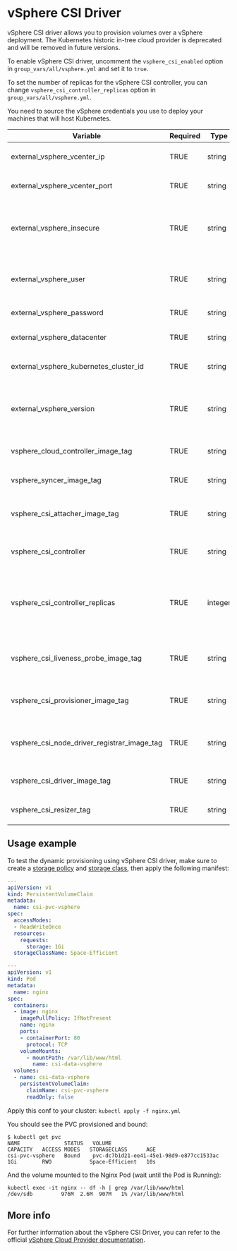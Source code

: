 # vSphere CSI Driver

vSphere CSI driver allows you to provision volumes over a vSphere deployment. The Kubernetes historic in-tree cloud provider is deprecated and will be removed in future versions.

To enable vSphere CSI driver, uncomment the `vsphere_csi_enabled` option in `group_vars/all/vsphere.yml` and set it to `true`.

To set the number of replicas for the vSphere CSI controller, you can change `vsphere_csi_controller_replicas` option in `group_vars/all/vsphere.yml`.

You need to source the vSphere credentials you use to deploy your machines that will host Kubernetes.

| Variable                                    | Required | Type    | Choices                    | Default                   | Comment                                                        |
|---------------------------------------------|----------|---------|----------------------------|---------------------------|----------------------------------------------------------------|
| external_vsphere_vcenter_ip                 | TRUE     | string  |                            |                           | IP/URL of the vCenter                                          |
| external_vsphere_vcenter_port               | TRUE     | string  |                            | "443"                     | Port of the vCenter API                                        |
| external_vsphere_insecure                   | TRUE     | string  | "true", "false"            | "true"                    | set to "true" if the host above uses a self-signed cert        |
| external_vsphere_user                       | TRUE     | string  |                            |                           | User name for vCenter with required privileges                 |
| external_vsphere_password                   | TRUE     | string  |                            |                           | Password for vCenter                                           |
| external_vsphere_datacenter                 | TRUE     | string  |                            |                           | Datacenter name to use                                         |
| external_vsphere_kubernetes_cluster_id      | TRUE     | string  |                            | "kubernetes-cluster-id"   | Kubernetes cluster ID to use                                   |
| external_vsphere_version          | TRUE     | string  |                            | "6.7u3"                  | Vmware Vsphere version where located all VMs                                   |
| vsphere_cloud_controller_image_tag          | TRUE     | string  |                            | "latest"                  | Kubernetes cluster ID to use                                   |
| vsphere_syncer_image_tag                    | TRUE     | string  |                            | "v1.0.2"                  | Syncer image tag to use                                        |
| vsphere_csi_attacher_image_tag              | TRUE     | string  |                            | "v1.1.1"                  | CSI attacher image tag to use                                  |
| vsphere_csi_controller                      | TRUE     | string  |                            | "v1.0.2"                  | CSI controller image tag to use                                |
| vsphere_csi_controller_replicas             | TRUE     | integer |                            | 1                         | Number of pods Kubernetes should deploy for the CSI controller |
| vsphere_csi_liveness_probe_image_tag        | TRUE     | string  |                            | "v1.1.0"                  | CSI liveness probe image tag to use                            |
| vsphere_csi_provisioner_image_tag           | TRUE     | string  |                            | "v1.2.2"                  | CSI provisioner image tag to use                               |
| vsphere_csi_node_driver_registrar_image_tag | TRUE     | string  |                            | "v1.1.0"                  | CSI node driver registrat image tag to use                     |
| vsphere_csi_driver_image_tag                | TRUE     | string  |                            | "v1.0.2"                  | CSI driver image tag to use                                    |
vsphere_csi_resizer_tag                | TRUE     | string  |                            |  "v1.0.0"                  | CSI resizer image tag to use

## Usage example

To test the dynamic provisioning using vSphere CSI driver, make sure to create a [storage policy](https://github.com/kubernetes/cloud-provider-vsphere/blob/master/docs/book/tutorials/kubernetes-on-vsphere-with-kubeadm.md#create-a-storage-policy) and [storage class](https://github.com/kubernetes/cloud-provider-vsphere/blob/master/docs/book/tutorials/kubernetes-on-vsphere-with-kubeadm.md#create-a-storageclass), then apply the following manifest:

```yml
---
apiVersion: v1
kind: PersistentVolumeClaim
metadata:
  name: csi-pvc-vsphere
spec:
  accessModes:
  - ReadWriteOnce
  resources:
    requests:
      storage: 1Gi
  storageClassName: Space-Efficient

---
apiVersion: v1
kind: Pod
metadata:
  name: nginx
spec:
  containers:
  - image: nginx
    imagePullPolicy: IfNotPresent
    name: nginx
    ports:
    - containerPort: 80
      protocol: TCP
    volumeMounts:
      - mountPath: /var/lib/www/html
        name: csi-data-vsphere
  volumes:
  - name: csi-data-vsphere
    persistentVolumeClaim:
      claimName: csi-pvc-vsphere
      readOnly: false
```

Apply this conf to your cluster: ```kubectl apply -f nginx.yml```

You should see the PVC provisioned and bound:

```ShellSession
$ kubectl get pvc
NAME              STATUS   VOLUME                                     CAPACITY   ACCESS MODES   STORAGECLASS      AGE
csi-pvc-vsphere   Bound    pvc-dc7b1d21-ee41-45e1-98d9-e877cc1533ac   1Gi        RWO            Space-Efficient   10s
```

And the volume mounted to the Nginx Pod (wait until the Pod is Running):

```ShellSession
kubectl exec -it nginx -- df -h | grep /var/lib/www/html
/dev/sdb         976M  2.6M  907M   1% /var/lib/www/html
```

## More info

For further information about the vSphere CSI Driver, you can refer to the official [vSphere Cloud Provider documentation](https://cloud-provider-vsphere.sigs.k8s.io/container_storage_interface.html).
